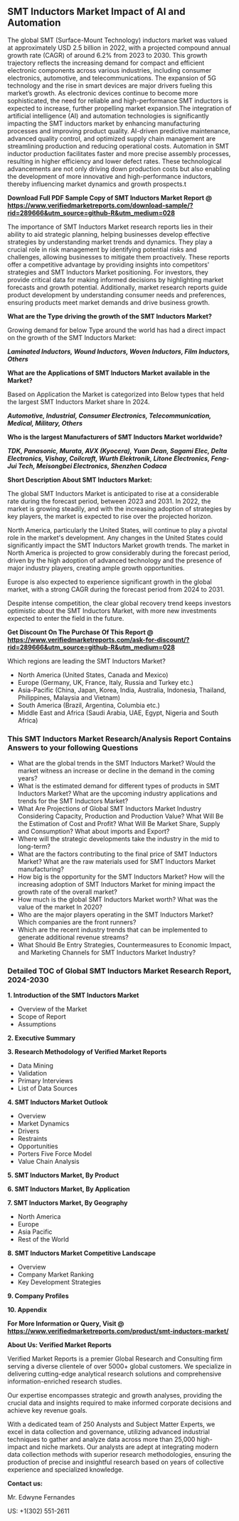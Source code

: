 <h2>SMT Inductors Market Impact of AI and Automation</h2>The global SMT (Surface-Mount Technology) inductors market was valued at approximately USD 2.5 billion in 2022, with a projected compound annual growth rate (CAGR) of around 6.2% from 2023 to 2030. This growth trajectory reflects the increasing demand for compact and efficient electronic components across various industries, including consumer electronics, automotive, and telecommunications. The expansion of 5G technology and the rise in smart devices are major drivers fueling this market’s growth. As electronic devices continue to become more sophisticated, the need for reliable and high-performance SMT inductors is expected to increase, further propelling market expansion.The integration of artificial intelligence (AI) and automation technologies is significantly impacting the SMT inductors market by enhancing manufacturing processes and improving product quality. AI-driven predictive maintenance, advanced quality control, and optimized supply chain management are streamlining production and reducing operational costs. Automation in SMT inductor production facilitates faster and more precise assembly processes, resulting in higher efficiency and lower defect rates. These technological advancements are not only driving down production costs but also enabling the development of more innovative and high-performance inductors, thereby influencing market dynamics and growth prospects.t</p><p id="" class=""><strong>Download Full PDF Sample Copy of SMT Inductors Market Report @ <a href="https://www.verifiedmarketreports.com/download-sample/?rid=289666&utm_source=github-R&utm_medium=028" target="_blank">https://www.verifiedmarketreports.com/download-sample/?rid=289666&utm_source=github-R&utm_medium=028</a></strong></p><p>The importance of&nbsp;SMT Inductors Market research reports lies in their ability to aid strategic planning, helping businesses develop effective strategies by understanding market trends and dynamics. They play a crucial role in risk management by identifying potential risks and challenges, allowing businesses to mitigate them proactively. These reports offer a competitive advantage by providing insights into competitors' strategies and SMT Inductors Market positioning. For investors, they provide critical data for making informed decisions by highlighting market forecasts and growth potential. Additionally, market research reports guide product development by understanding consumer needs and preferences, ensuring products meet market demands and drive business growth.</p><p><strong>What are the&nbsp;Type driving the growth of the SMT Inductors Market?</strong></p><p id="" class="">Growing demand for below Type around the world has had a direct impact on the growth of the SMT Inductors Market:</p><em><strong>Laminated Inductors, Wound Inductors, Woven Inductors, Film Inductors, Others</strong></em></p><strong>What are the&nbsp;Applications&nbsp;of SMT Inductors Market available in the Market?</strong></p><p id="" class="">Based on Application the Market is categorized into Below types that held the largest SMT Inductors Market share In 2024.</p><em><strong>Automotive, Industrial, Consumer Electronics, Telecommunication, Medical, Military, Others</strong></em></p><strong>Who is the largest Manufacturers of SMT Inductors Market worldwide?</strong></p><p><em><strong>TDK, Panasonic, Murata, AVX (Kyocera), Yuan Dean, Sagami Elec, Delta Electronics, Vishay, Coilcraft, Wurth Elektronik, Litone Electronics, Feng-Jui Tech, Meisongbei Electronics, Shenzhen Codaca</strong></em></p><p id="" class=""><strong>Short Description About SMT Inductors Market:</strong></p><p>The global SMT Inductors Market is anticipated to rise at a considerable rate during the forecast period, between 2023 and 2031. In 2022, the market is growing steadily, and with the increasing adoption of strategies by key players, the market is expected to rise over the projected horizon.</p><p>North America, particularly the United States, will continue to play a pivotal role in the market's development. Any changes in the United States could significantly impact the SMT Inductors Market growth trends. The market in North America is projected to grow considerably during the forecast period, driven by the high adoption of advanced technology and the presence of major industry players, creating ample growth opportunities.</p><p>Europe is also expected to experience significant growth in the global market, with a strong CAGR during the forecast period from 2024 to 2031.</p><p>Despite intense competition, the clear global recovery trend keeps investors optimistic about the SMT Inductors Market, with more new investments expected to enter the field in the future.</p><p id="" class=""><strong>Get Discount On The Purchase Of This Report @ <a href="https://www.verifiedmarketreports.com/ask-for-discount/?rid=289666&utm_source=github-R&utm_medium=028" target="_blank">https://www.verifiedmarketreports.com/ask-for-discount/?rid=289666&utm_source=github-R&utm_medium=028</a></strong></p>Which regions are leading the SMT Inductors Market?</p><ul><li>North America (United States, Canada and Mexico)</li><li>Europe (Germany, UK, France, Italy, Russia and Turkey etc.)</li><li>Asia-Pacific (China, Japan, Korea, India, Australia, Indonesia, Thailand, Philippines, Malaysia and Vietnam)</li><li>South America (Brazil, Argentina, Columbia etc.)</li><li>Middle East and Africa (Saudi Arabia, UAE, Egypt, Nigeria and South Africa)</li></ul><h3 id="" class="">This SMT Inductors Market Research/Analysis Report Contains Answers to your following Questions</h3><ul><li>What are the global trends in the SMT Inductors Market? Would the market witness an increase or decline in the demand in the coming years?</li><li>What is the estimated demand for different types of products in SMT Inductors Market? What are the upcoming industry applications and trends for the SMT Inductors Market?</li><li>What Are Projections of Global SMT Inductors Market Industry Considering Capacity, Production and Production Value? What Will Be the Estimation of Cost and Profit? What Will Be Market Share, Supply and Consumption? What about imports and Export?</li><li>Where will the strategic developments take the industry in the mid to long-term?</li><li>What are the factors contributing to the final price of SMT Inductors Market? What are the raw materials used for SMT Inductors Market manufacturing?</li><li>How big is the opportunity for the SMT Inductors Market? How will the increasing adoption of SMT Inductors Market for mining impact the growth rate of the overall market?</li><li>How much is the global SMT Inductors Market worth? What was the value of the market In 2020?</li><li>Who are the major players operating in the SMT Inductors Market? Which companies are the front runners?</li><li>Which are the recent industry trends that can be implemented to generate additional revenue streams?</li><li>What Should Be Entry Strategies, Countermeasures to Economic Impact, and Marketing Channels for SMT Inductors Market Industry?</li></ul><h3 id="" class="">Detailed TOC of Global SMT Inductors Market Research Report, 2024-2030</h3><p id="" class=""><strong>1. Introduction of the SMT Inductors Market</strong></p><ul><li>Overview of the Market</li><li>Scope of Report</li><li>Assumptions</li></ul><p id="" class=""><strong>2. Executive Summary</strong></p><p id="" class=""><strong>3. Research Methodology of Verified Market Reports</strong></p><ul><li>Data Mining</li><li>Validation</li><li>Primary Interviews</li><li>List of Data Sources</li></ul><p id="" class=""><strong>4. SMT Inductors Market Outlook</strong></p><ul><li>Overview</li><li>Market Dynamics</li><li>Drivers</li><li>Restraints</li><li>Opportunities</li><li>Porters Five Force Model</li><li>Value Chain Analysis</li></ul><p id="" class=""><strong>5. SMT Inductors Market, By Product</strong></p><p id="" class=""><strong>6. SMT Inductors Market, By Application</strong></p><p id="" class=""><strong>7. SMT Inductors Market, By Geography</strong></p><ul><li>North America</li><li>Europe</li><li>Asia Pacific</li><li>Rest of the World</li></ul><p id="" class=""><strong>8. SMT Inductors Market Competitive Landscape</strong></p><ul><li>Overview</li><li>Company Market Ranking</li><li>Key Development Strategies</li></ul><p id="" class=""><strong>9. Company Profiles</strong></p><p id="" class=""><strong>10. Appendix</strong></p><p id="" class=""><strong>For More Information or Query, Visit @ <a href="https://www.verifiedmarketreports.com/product/smt-inductors-market/" target="_blank">https://www.verifiedmarketreports.com/product/smt-inductors-market/</a></strong></p><p id="" class=""><strong>About Us: Verified Market Reports</strong></p><p id="" class="">Verified Market Reports is a premier Global Research and Consulting firm serving a diverse clientele of over 5000+ global customers. We specialize in delivering cutting-edge analytical research solutions and comprehensive information-enriched research studies.</p><p id="" class="">Our expertise encompasses strategic and growth analyses, providing the crucial data and insights required to make informed corporate decisions and achieve key revenue goals.</p><p id="" class="">With a dedicated team of 250 Analysts and Subject Matter Experts, we excel in data collection and governance, utilizing advanced industrial techniques to gather and analyze data across more than 25,000 high-impact and niche markets. Our analysts are adept at integrating modern data collection methods with superior research methodologies, ensuring the production of precise and insightful research based on years of collective experience and specialized knowledge.</p><p id="" class=""><strong>Contact us:</strong></p><p id="" class="">Mr. Edwyne Fernandes</p><p id="" class="">US: +1(302) 551-2611</p>